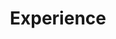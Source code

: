 ---
title: Experience
summary: My Experience
type: landing
draft: false
cascade:
  - target:
      path: '{../authors/*}'
    type: docs
    params:
      show_breadcrumb: true


# Page sections
sections:
  - block: resume-experience
    id: work
    content:
      title: Experience
      username: admin
    design:
      # Hugo date format
      date_format: 'January 2006'
      is_education_first: false
  - block: resume-skills
    id: skills
    content:
      title: Skills & Hobbies
      username: admin
    design:
      show_skill_percentage: false
  - block: resume-awards
    id: awards
    content:
      title: Awards
      username: admin
  - block: resume-languages
    id: languages
    content:
      title: Languages
      username: admin
---